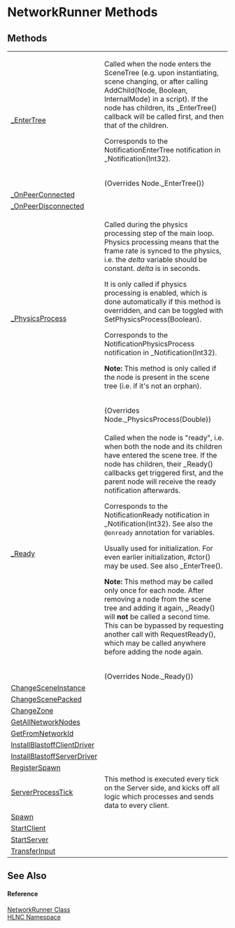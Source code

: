 # NetworkRunner Methods




## Methods
<table>
<tr>
<td><a href="M_HLNC_NetworkRunner__EnterTree">_EnterTree</a></td>
<td><p>Called when the node enters the SceneTree (e.g. upon instantiating, scene changing, or after calling AddChild(Node, Boolean, InternalMode) in a script). If the node has children, its _EnterTree() callback will be called first, and then that of the children.</p><p>

Corresponds to the NotificationEnterTree notification in _Notification(Int32).</p><br />(Overrides Node._EnterTree())</td></tr>
<tr>
<td><a href="M_HLNC_NetworkRunner__OnPeerConnected">_OnPeerConnected</a></td>
<td> </td></tr>
<tr>
<td><a href="M_HLNC_NetworkRunner__OnPeerDisconnected">_OnPeerDisconnected</a></td>
<td> </td></tr>
<tr>
<td><a href="M_HLNC_NetworkRunner__PhysicsProcess">_PhysicsProcess</a></td>
<td><p>Called during the physics processing step of the main loop. Physics processing means that the frame rate is synced to the physics, i.e. the <em>delta</em> variable should be constant. <em>delta</em> is in seconds.</p><p>

It is only called if physics processing is enabled, which is done automatically if this method is overridden, and can be toggled with SetPhysicsProcess(Boolean).</p><p>

Corresponds to the NotificationPhysicsProcess notification in _Notification(Int32).</p><p><b>

Note:</b> This method is only called if the node is present in the scene tree (i.e. if it's not an orphan).</p><br />(Overrides Node._PhysicsProcess(Double))</td></tr>
<tr>
<td><a href="M_HLNC_NetworkRunner__Ready">_Ready</a></td>
<td><p>Called when the node is "ready", i.e. when both the node and its children have entered the scene tree. If the node has children, their _Ready() callbacks get triggered first, and the parent node will receive the ready notification afterwards.</p><p>

Corresponds to the NotificationReady notification in _Notification(Int32). See also the <code>@onready</code> annotation for variables.</p><p>

Usually used for initialization. For even earlier initialization, #ctor() may be used. See also _EnterTree().</p><p><b>

Note:</b> This method may be called only once for each node. After removing a node from the scene tree and adding it again, _Ready() will <b>not</b> be called a second time. This can be bypassed by requesting another call with RequestReady(), which may be called anywhere before adding the node again.</p><br />(Overrides Node._Ready())</td></tr>
<tr>
<td><a href="M_HLNC_NetworkRunner_ChangeSceneInstance">ChangeSceneInstance</a></td>
<td> </td></tr>
<tr>
<td><a href="M_HLNC_NetworkRunner_ChangeScenePacked">ChangeScenePacked</a></td>
<td> </td></tr>
<tr>
<td><a href="M_HLNC_NetworkRunner_ChangeZone">ChangeZone</a></td>
<td> </td></tr>
<tr>
<td><a href="M_HLNC_NetworkRunner_GetAllNetworkNodes">GetAllNetworkNodes</a></td>
<td> </td></tr>
<tr>
<td><a href="M_HLNC_NetworkRunner_GetFromNetworkId">GetFromNetworkId</a></td>
<td> </td></tr>
<tr>
<td><a href="M_HLNC_NetworkRunner_InstallBlastoffClientDriver">InstallBlastoffClientDriver</a></td>
<td> </td></tr>
<tr>
<td><a href="M_HLNC_NetworkRunner_InstallBlastoffServerDriver">InstallBlastoffServerDriver</a></td>
<td> </td></tr>
<tr>
<td><a href="M_HLNC_NetworkRunner_RegisterSpawn">RegisterSpawn</a></td>
<td> </td></tr>
<tr>
<td><a href="M_HLNC_NetworkRunner_ServerProcessTick">ServerProcessTick</a></td>
<td>This method is executed every tick on the Server side, and kicks off all logic which processes and sends data to every client.</td></tr>
<tr>
<td><a href="M_HLNC_NetworkRunner_Spawn">Spawn</a></td>
<td> </td></tr>
<tr>
<td><a href="M_HLNC_NetworkRunner_StartClient">StartClient</a></td>
<td> </td></tr>
<tr>
<td><a href="M_HLNC_NetworkRunner_StartServer">StartServer</a></td>
<td> </td></tr>
<tr>
<td><a href="M_HLNC_NetworkRunner_TransferInput">TransferInput</a></td>
<td> </td></tr>
</table>

## See Also


#### Reference
<a href="T_HLNC_NetworkRunner">NetworkRunner Class</a>  
<a href="N_HLNC">HLNC Namespace</a>  
